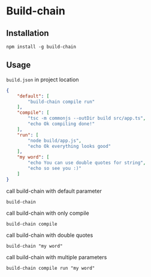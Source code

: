 # Build-chain

## Installation

    npm install -g build-chain

## Usage

`build.json` in project location
``` json
{
    "default": [
        "build-chain compile run"
    ],
    "compile": [
        "tsc -m commonjs --outDir build src/app.ts",
        "echo Ok compiling done!"
    ],
    "run": [
        "node build/app.js",
        "echo Ok everything looks good"
    ],
	"my word": [
		"echo You can use double quotes for string",
		"echo so see you :)"
	]
}
```

call build-chain with default parameter

	build-chain

call build-chain with only compile

	build-chain compile

call build-chain with double quotes

	build-chain "my word"
	
call build-chain with multiple parameters

	build-chain compile run "my word"
